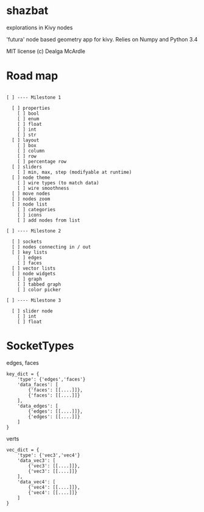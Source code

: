 shazbat
=======

explorations in Kivy nodes

'futura'
node based geometry app for kivy.
Relies on Numpy and Python 3.4

MIT license (c) Dealga McArdle

Road map
=======

```

[ ] ---- Milestone 1

  [ ] properties
    [ ] bool 
    [ ] enum
    [ ] float
    [ ] int
    [ ] str
  [ ] layout
    [ ] box 
    [ ] column 
    [ ] row 
    [ ] percentage row
  [ ] sliders 
    [ ] min, max, step (modifyable at runtime)
  [ ] node theme
    [ ] wire types (to match data)
    [ ] wire smoothness
  [ ] move nodes
  [ ] nodes zoom
  [ ] node list
    [ ] categories 
    [ ] icons
    [ ] add nodes from list

[ ] ---- Milestone 2

  [ ] sockets
  [ ] nodes connecting in / out  
  [ ] key lists 
    [ ] edges
    [ ] faces
  [ ] vector lists
  [ ] node widgets
    [ ] graph 
    [ ] tabbed graph 
    [ ] color picker

[ ] ---- Milestone 3
  
  [ ] slider node
    [ ] int
    [ ] float

```

SocketTypes
======

edges, faces

``` 
key_dict = {
    'type': {'edges','faces'}
    'data_faces': [
        {'faces': [[....]]}, 
        {'faces': [[....]]}
    ],
    'data_edges': [
        {'edges': [[....]]}, 
        {'edges': [[....]]}
    ]
}
```

verts

```
vec_dict = {
    'type': {'vec3','vec4'}
    'data_vec3': [
        {'vec3': [[....]]}, 
        {'vec3': [[....]]}
    ],
    'data_vec4': [
        {'vec4': [[....]]}, 
        {'vec4': [[....]]}
    ]
}
```
